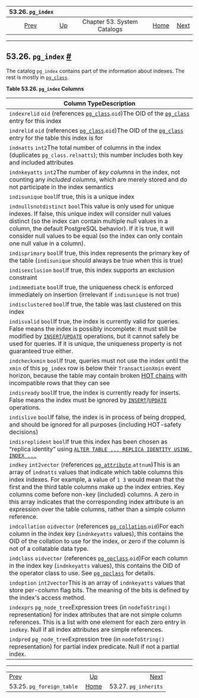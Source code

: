<!--?xml version="1.0" encoding="UTF-8" standalone="no"?-->

|                         53.26. `pg_index`                        |                                                   |                             |                                                       |                                                        |
| :--------------------------------------------------------------: | :------------------------------------------------ | :-------------------------: | ----------------------------------------------------: | -----------------------------------------------------: |
| [Prev](catalog-pg-foreign-table.html "53.25. pg_foreign_table")  | [Up](catalogs.html "Chapter 53. System Catalogs") | Chapter 53. System Catalogs | [Home](index.html "PostgreSQL 17devel Documentation") |  [Next](catalog-pg-inherits.html "53.27. pg_inherits") |

***

## 53.26. `pg_index` [#](#CATALOG-PG-INDEX)

The catalog `pg_index` contains part of the information about indexes. The rest is mostly in [`pg_class`](catalog-pg-class.html "53.11. pg_class").

**Table 53.26. `pg_index` Columns**

| Column TypeDescription                                                                                                                                                                                                                                                                                                                                                                                                                                                                                                           |
| -------------------------------------------------------------------------------------------------------------------------------------------------------------------------------------------------------------------------------------------------------------------------------------------------------------------------------------------------------------------------------------------------------------------------------------------------------------------------------------------------------------------------------- |
| `indexrelid` `oid` (references [`pg_class`](catalog-pg-class.html "53.11. pg_class").`oid`)The OID of the [`pg_class`](catalog-pg-class.html "53.11. pg_class") entry for this index                                                                                                                                                                                                                                                                                                                                             |
| `indrelid` `oid` (references [`pg_class`](catalog-pg-class.html "53.11. pg_class").`oid`)The OID of the [`pg_class`](catalog-pg-class.html "53.11. pg_class") entry for the table this index is for                                                                                                                                                                                                                                                                                                                              |
| `indnatts` `int2`The total number of columns in the index (duplicates `pg_class.relnatts`); this number includes both key and included attributes                                                                                                                                                                                                                                                                                                                                                                                |
| `indnkeyatts` `int2`The number of *key columns* in the index, not counting any *included columns*, which are merely stored and do not participate in the index semantics                                                                                                                                                                                                                                                                                                                                                         |
| `indisunique` `bool`If true, this is a unique index                                                                                                                                                                                                                                                                                                                                                                                                                                                                              |
| `indnullsnotdistinct` `bool`This value is only used for unique indexes. If false, this unique index will consider null values distinct (so the index can contain multiple null values in a column, the default PostgreSQL behavior). If it is true, it will consider null values to be equal (so the index can only contain one null value in a column).                                                                                                                                                                         |
| `indisprimary` `bool`If true, this index represents the primary key of the table (`indisunique` should always be true when this is true)                                                                                                                                                                                                                                                                                                                                                                                         |
| `indisexclusion` `bool`If true, this index supports an exclusion constraint                                                                                                                                                                                                                                                                                                                                                                                                                                                      |
| `indimmediate` `bool`If true, the uniqueness check is enforced immediately on insertion (irrelevant if `indisunique` is not true)                                                                                                                                                                                                                                                                                                                                                                                                |
| `indisclustered` `bool`If true, the table was last clustered on this index                                                                                                                                                                                                                                                                                                                                                                                                                                                       |
| `indisvalid` `bool`If true, the index is currently valid for queries. False means the index is possibly incomplete: it must still be modified by [`INSERT`](sql-insert.html "INSERT")/[`UPDATE`](sql-update.html "UPDATE") operations, but it cannot safely be used for queries. If it is unique, the uniqueness property is not guaranteed true either.                                                                                                                                                                         |
| `indcheckxmin` `bool`If true, queries must not use the index until the `xmin` of this `pg_index` row is below their `TransactionXmin` event horizon, because the table may contain broken [HOT chains](storage-hot.html "73.7. Heap-Only Tuples (HOT)") with incompatible rows that they can see                                                                                                                                                                                                                                 |
| `indisready` `bool`If true, the index is currently ready for inserts. False means the index must be ignored by [`INSERT`](sql-insert.html "INSERT")/[`UPDATE`](sql-update.html "UPDATE") operations.                                                                                                                                                                                                                                                                                                                             |
| `indislive` `bool`If false, the index is in process of being dropped, and should be ignored for all purposes (including HOT-safety decisions)                                                                                                                                                                                                                                                                                                                                                                                    |
| `indisreplident` `bool`If true this index has been chosen as “replica identity” using [`ALTER TABLE ... REPLICA IDENTITY USING INDEX ...`](sql-altertable.html#SQL-ALTERTABLE-REPLICA-IDENTITY)                                                                                                                                                                                                                                                                                                                                  |
| `indkey` `int2vector` (references [`pg_attribute`](catalog-pg-attribute.html "53.7. pg_attribute").`attnum`)This is an array of `indnatts` values that indicate which table columns this index indexes. For example, a value of `1 3` would mean that the first and the third table columns make up the index entries. Key columns come before non-key (included) columns. A zero in this array indicates that the corresponding index attribute is an expression over the table columns, rather than a simple column reference. |
| `indcollation` `oidvector` (references [`pg_collation`](catalog-pg-collation.html "53.12. pg_collation").`oid`)For each column in the index key (`indnkeyatts` values), this contains the OID of the collation to use for the index, or zero if the column is not of a collatable data type.                                                                                                                                                                                                                                     |
| `indclass` `oidvector` (references [`pg_opclass`](catalog-pg-opclass.html "53.33. pg_opclass").`oid`)For each column in the index key (`indnkeyatts` values), this contains the OID of the operator class to use. See [`pg_opclass`](catalog-pg-opclass.html "53.33. pg_opclass") for details.                                                                                                                                                                                                                                   |
| `indoption` `int2vector`This is an array of `indnkeyatts` values that store per-column flag bits. The meaning of the bits is defined by the index's access method.                                                                                                                                                                                                                                                                                                                                                               |
| `indexprs` `pg_node_tree`Expression trees (in `nodeToString()` representation) for index attributes that are not simple column references. This is a list with one element for each zero entry in `indkey`. Null if all index attributes are simple references.                                                                                                                                                                                                                                                                  |
| `indpred` `pg_node_tree`Expression tree (in `nodeToString()` representation) for partial index predicate. Null if not a partial index.                                                                                                                                                                                                                                                                                                                                                                                           |

***

|                                                                  |                                                       |                                                        |
| :--------------------------------------------------------------- | :---------------------------------------------------: | -----------------------------------------------------: |
| [Prev](catalog-pg-foreign-table.html "53.25. pg_foreign_table")  |   [Up](catalogs.html "Chapter 53. System Catalogs")   |  [Next](catalog-pg-inherits.html "53.27. pg_inherits") |
| 53.25. `pg_foreign_table`                                        | [Home](index.html "PostgreSQL 17devel Documentation") |                                   53.27. `pg_inherits` |
